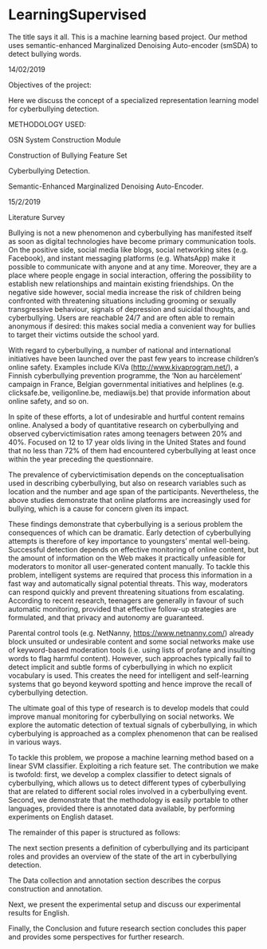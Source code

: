 # LearningSupervised
The title says it all. This is a machine learning based project. Our method uses semantic-enhanced Marginalized Denoising Auto-encoder (smSDA)  to detect bullying words.

14/02/2019

Objectives of the project:

Here we discuss the concept of a specialized representation learning
model for cyberbullying detection.

METHODOLOGY USED:

OSN System Construction Module

Construction of Bullying Feature Set

Cyberbullying Detection.

Semantic-Enhanced Marginalized Denoising Auto-Encoder.

15/2/2019

Literature Survey

Bullying is not a new phenomenon and cyberbullying has manifested itself as soon as digital technologies have become primary communication tools. On the positive side, social media like blogs, social networking sites (e.g. Facebook), and instant messaging platforms (e.g. WhatsApp) make it possible to communicate with anyone and at any time. Moreover, they are a place where people engage in social interaction, offering the possibility to establish new relationships and maintain existing friendships. On the negative side however, social media increase the risk of children being confronted with threatening situations including grooming or sexually transgressive behaviour, signals of depression and suicidal thoughts, and cyberbullying. Users are reachable 24/7 and are often able to remain anonymous if desired: this makes social media a convenient way for bullies to target their victims outside the school yard.

With regard to cyberbullying, a number of national and international initiatives have been launched over the past few years to increase children’s online safety. Examples include KiVa (http://www.kivaprogram.net/), a Finnish cyberbullying prevention programme, the ‘Non au harcèlement’ campaign in France, Belgian governmental initiatives and helplines (e.g. clicksafe.be, veiligonline.be, mediawijs.be) that provide information about online safety, and so on.

In spite of these efforts, a lot of undesirable and hurtful content remains online. Analysed a body of quantitative research on cyberbullying and observed cybervictimisation rates among teenagers between 20% and 40%. Focused on 12 to 17 year olds living in the United States and found that no less than 72% of them had encountered cyberbullying at least once within the year preceding the questionnaire.

The prevalence of cybervictimisation depends on the conceptualisation used in describing cyberbullying, but also on research variables such as location and the number and age span of the participants. Nevertheless, the above studies demonstrate that online platforms are increasingly used for bullying, which is a cause for concern given its impact. 

These findings demonstrate that cyberbullying is a serious problem the consequences of which can be dramatic. Early detection of cyberbullying attempts is therefore of key importance to youngsters’ mental well-being. Successful detection depends on effective monitoring of online content, but the amount of information on the Web makes it practically unfeasible for moderators to monitor all user-generated content manually. To tackle this problem, intelligent systems are required that process this information in a fast way and automatically signal potential threats. This way, moderators can respond quickly and prevent threatening situations from escalating. According to recent research, teenagers are generally in favour of such automatic monitoring, provided that effective follow-up strategies are formulated, and that privacy and autonomy are guaranteed.

Parental control tools (e.g. NetNanny, https://www.netnanny.com/) already block unsuited or undesirable content and some social networks make use of keyword-based moderation tools (i.e. using lists of profane and insulting words to flag harmful content). However, such approaches typically fail to detect implicit and subtle forms of cyberbullying in which no explicit vocabulary is used. This creates the need for intelligent and self-learning systems that go beyond keyword spotting and hence improve the recall of cyberbullying detection.

The ultimate goal of this type of research is to develop models that could improve manual monitoring for cyberbullying on social networks. We explore the automatic detection of textual signals of cyberbullying, in which cyberbulying is approached as a complex phenomenon that can be realised in various ways.

To tackle this problem, we propose a machine learning method based on a linear SVM classifier. Exploiting a rich feature set. The contribution we make is twofold: first, we develop a complex classifier to detect signals of cyberbullying, which allows us to detect different types of cyberbullying that are related to different social roles involved in a cyberbullying event. Second, we demonstrate that the methodology is easily portable to other languages, provided there is annotated data available, by performing experiments on English dataset.



The remainder of this paper is structured as follows:

The next section presents a definition of cyberbullying and its participant roles and provides an overview of the state of the art in cyberbullying detection. 

The Data collection and annotation section describes the corpus construction and annotation. 

Next, we present the experimental setup and discuss our experimental results for English. 

Finally, the Conclusion and future research section concludes this paper and provides some perspectives for further research.


